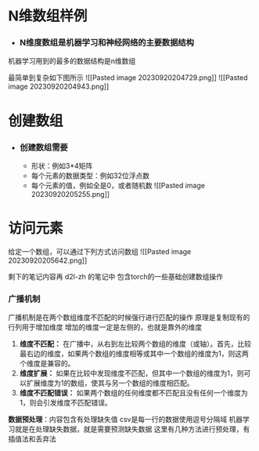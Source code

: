 # N维数组样例

- ### N维度数组是机器学习和神经网络的主要数据结构

机器学习用到的最多的数据结构是n维数组

最简单到复杂如下图所示
![[Pasted image 20230920204729.png]]
![[Pasted image 20230920204943.png]]

# 创建数组

- ### 创建数组需要
	-  形状：例如3*4矩阵
	- 每个元素的数据类型：例如32位浮点数
	- 每个元素的值，例如全是0，或者随机数
![[Pasted image 20230920205255.png]]

# 访问元素

给定一个数组，可以通过下列方式访问数组
![[Pasted image 20230920205642.png]]

剩下的笔记内容再 d2l-zh 的笔记中
包含torch的一些基础创建数组操作


### 广播机制

广播机制是在两个数组维度不匹配的时候强行进行匹配的操作
原理是复制现有的行列用于增加维度
增加的维度一定是左侧的，也就是靠外的维度
1. **维度不匹配：** 在广播中，从右到左比较两个数组的维度（或轴）。首先，比较最右边的维度，如果两个数组的维度相等或其中一个数组的维度为1，则这两个维度是兼容的。
2. **维度扩展：** 如果在比较中发现维度不匹配，但其中一个数组的维度为1，则可以扩展维度为1的数组，使其与另一个数组的维度相匹配。
3. **维度不匹配错误：** 如果两个数组的任何维度都不匹配且没有任何一个维度为1，则会引发维度不匹配错误。


**数据预处理**：内容包含有处理缺失值
csv是每一行的数据使用逗号分隔域
机器学习就是在处理缺失数据，就是需要预测缺失数据
这里有几种方法进行预处理，有插值法和丢弃法
